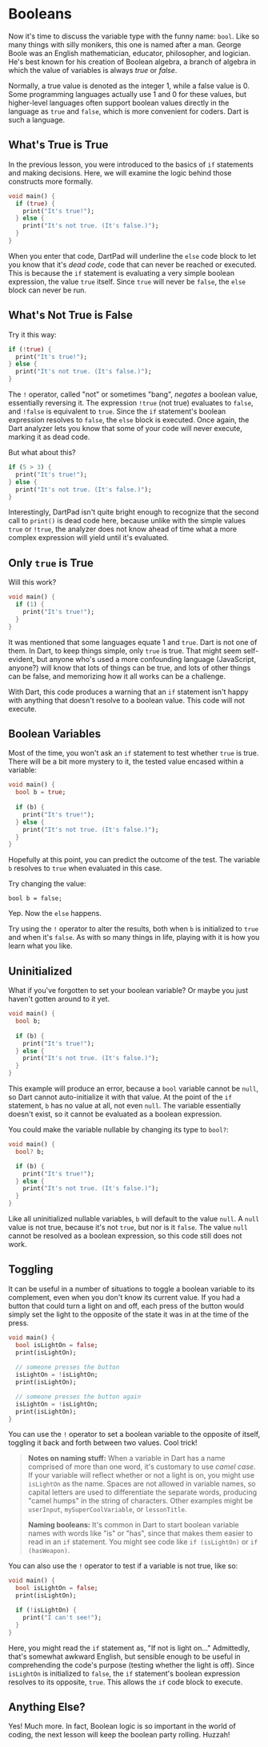 # Booleans

Now it's time to discuss the variable type with the funny name: `bool`. Like so many things with silly monikers, this one is named after a man. George Boole was an English mathematician, educator, philosopher, and logician. He's best known for his creation of Boolean algebra, a branch of algebra in which the value of variables is always _true_ or _false_.

Normally, a true value is denoted as the integer 1, while a false value is 0. Some programming languages actually use 1 and 0 for these values, but higher-level languages often support boolean values directly in the language as `true` and `false`, which is more convenient for coders. Dart is such a language.

## What's True is True
In the previous lesson, you were introduced to the basics of `if` statements and making decisions. Here, we will examine the logic behind those constructs more formally.

```dart
void main() {
  if (true) {
    print("It's true!");
  } else {
    print("It's not true. (It's false.)");
  }
}
```

When you enter that code, DartPad will underline the `else` code block to let you know that it's _dead code_, code that can never be reached or executed. This is because the `if` statement is evaluating a very simple boolean expression, the value `true` itself. Since `true` will never be `false`, the `else` block can never be run.

## What's Not True is False
Try it this way:

```dart
if (!true) {
  print("It's true!");
} else {
  print("It's not true. (It's false.)");
}
```

The `!` operator, called "not" or sometimes "bang", _negates_ a boolean value, essentially reversing it. The expression `!true` (not true) evaluates to `false`, and `!false` is equivalent to `true`. Since the `if` statement's boolean expression resolves to `false`, the `else` block is executed. Once again, the Dart analyzer lets you know that some of your code will never execute, marking it as dead code.

But what about this?

```dart
if (5 > 3) {
  print("It's true!");
} else {
  print("It's not true. (It's false.)");
}
```

Interestingly, DartPad isn't quite bright enough to recognize that the second call to `print()` is dead code here, because unlike with the simple values `true` or `!true`, the analyzer does not know ahead of time what a more complex expression will yield until it's evaluated.

## Only `true` is True
Will this work?

```dart
void main() {
  if (1) {
    print("It's true!");
  }
}
```

It was mentioned that some languages equate 1 and `true`. Dart is not one of them. In Dart, to keep things simple, only `true` is true. That might seem self-evident, but anyone who's used a more confounding language (JavaScript, anyone?) will know that lots of things can be true, and lots of other things can be false, and memorizing how it all works can be a challenge.

With Dart, this code produces a warning that an `if` statement isn't happy with anything that doesn't resolve to a boolean value. This code will not execute.

## Boolean Variables
Most of the time, you won't ask an `if` statement to test whether `true` is true. There will be a bit more mystery to it, the tested value encased within a variable:

```dart
void main() {
  bool b = true;
  
  if (b) {
    print("It's true!");
  } else {
    print("It's not true. (It's false.)");
  }
}
```

Hopefully at this point, you can predict the outcome of the test. The variable `b` resolves to `true` when evaluated in this case.

Try changing the value:

    bool b = false;

Yep. Now the `else` happens.

Try using the `!` operator to alter the results, both when `b` is initialized to `true` and when it's `false`. As with so many things in life, playing with it is how you learn what you like.

## Uninitialized
What if you've forgotten to set your boolean variable? Or maybe you just haven't gotten around to it yet.

```dart
void main() {
  bool b;
  
  if (b) {
    print("It's true!");
  } else {
    print("It's not true. (It's false.)");
  }
}
```

This example will produce an error, because a `bool` variable cannot be `null`, so Dart cannot auto-initialize it with that value. At the point of the `if` statement, `b` has no value at all, not even `null`. The variable essentially doesn't exist, so it cannot be evaluated as a boolean expression.

You could make the variable nullable by changing its type to `bool?`:

```dart
void main() {
  bool? b;

  if (b) {
    print("It's true!");
  } else {
    print("It's not true. (It's false.)");
  }
}
```

Like all uninitialized nullable variables, `b` will default to the value `null`. A `null` value is not true, because it's not `true`, but nor is it `false`. The value `null` cannot be resolved as a boolean expression, so this code still does not work.

## Toggling
It can be useful in a number of situations to toggle a boolean variable to its complement, even when you don't know its current value. If you had a button that could turn a light on and off, each press of the button would simply set the light to the opposite of the state it was in at the time of the press.

```dart
void main() {
  bool isLightOn = false;
  print(isLightOn);
  
  // someone presses the button
  isLightOn = !isLightOn;
  print(isLightOn); 

  // someone presses the button again
  isLightOn = !isLightOn;
  print(isLightOn); 
}
```

You can use the `!` operator to set a boolean variable to the opposite of itself, toggling it back and forth between two values. Cool trick!

> **Notes on naming stuff:** When a variable in Dart has a name comprised of more than one word, it's customary to use _camel case_. If your variable will reflect whether or not a light is on, you might use `isLightOn` as the name. Spaces are not allowed in variable names, so capital letters are used to differentiate the separate words, producing "camel humps" in the string of characters. Other examples might be `userInput`, `mySuperCoolVariable`, or `lessonTitle`.
>
> **Naming booleans:** It's common in Dart to start boolean variable names with words like "is" or "has", since that makes them easier to read in an `if` statement. You might see code like `if (isLightOn)` or `if (hasWeapon)`.

You can also use the `!` operator to test if a variable is not true, like so:

```dart
void main() {
  bool isLightOn = false;
  print(isLightOn);

  if (!isLightOn) {
    print("I can't see!");
  }
}
```

Here, you might read the `if` statement as, "If not is light on..." Admittedly, that's somewhat awkward English, but sensible enough to be useful in comprehending the code's purpose (testing whether the light is off). Since `isLightOn` is initialized to `false`, the `if` statement's boolean expression resolves to its opposite, `true`. This allows the `if` code block to execute.

## Anything Else?

Yes! Much more. In fact, Boolean logic is so important in the world of coding, the next lesson will keep the boolean party rolling. Huzzah!